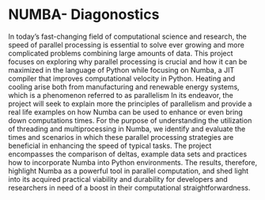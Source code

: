 # NUMBA- Diagonostics

In today’s fast-changing field of computational science and research, the speed of parallel processing is essential to solve ever growing and more complicated problems combining large amounts of data. This project focuses on exploring why parallel processing is crucial and how it can be maximized in the language of Python while focusing on Numba, a JIT compiler that improves computational velocity in Python. Heating and cooling arise both from manufacturing and renewable energy systems, which is a phenomenon referred to as parallelism In its endeavor, the project will seek to explain more the principles of parallelism and provide a real life examples on how Numba can be used to enhance or even bring down computations times. For the purpose of understanding the utilization of threading and multiprocessing in Numba, we identify and evaluate the times and scenarios in which these parallel processing strategies are beneficial in enhancing the speed of typical tasks. The project encompasses the comparison of deltas, example data sets and practices how to incorporate Numba into Python environments. The results, therefore, highlight Numba as a powerful tool in parallel computation, and shed light into its acquired practical viability and durability for developers and researchers in need of a boost in their computational straightforwardness.
